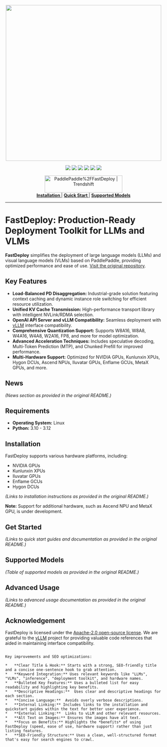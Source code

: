 <p align="center">
  <a href="https://github.com/PaddlePaddle/FastDeploy/releases"><img src="https://github.com/user-attachments/assets/42b0039f-39e3-4279-afda-6d1865dfbffb" width="500"></a>
</p>

<p align="center">
    <a href=""><img src="https://img.shields.io/badge/python-3.10-aff.svg"></a>
    <a href=""><img src="https://img.shields.io/badge/os-linux-pink.svg"></a>
    <a href="https://github.com/PaddlePaddle/FastDeploy/graphs/contributors"><img src="https://img.shields.io/github/contributors/PaddlePaddle/FastDeploy?color=9ea"></a>
    <a href="https://github.com/PaddlePaddle/FastDeploy/commits"><img src="https://img.shields.io/github/commit-activity/m/PaddlePaddle/FastDeploy?color=3af"></a>
    <a href="https://github.com/PaddlePaddle/FastDeploy/issues"><img src="https://img.shields.io/github/issues/PaddlePaddle/FastDeploy?color=9cc"></a>
    <a href="https://github.com/PaddlePaddle/FastDeploy/stargazers"><img src="https://img.shields.io/github/stars/PaddlePaddle/FastDeploy?color=ccf"></a>
</p>

<p align="center">
     <a href="https://trendshift.io/repositories/4046" target="_blank"><img src="https://trendshift.io/api/badge/repositories/4046" alt="PaddlePaddle%2FFastDeploy | Trendshift" style="width: 250px; height: 55px;" width="250" height="55"/></a></br>
    <a href="https://paddlepaddle.github.io/FastDeploy/get_started/installation/nvidia_gpu/"><b> Installation </b></a>
    |
    <a href="https://paddlepaddle.github.io/FastDeploy/get_started/quick_start"><b> Quick Start </b></a>
    |
    <a href="https://paddlepaddle.github.io/FastDeploy/supported_models/"><b> Supported Models </b></a>
</p>

---

# FastDeploy: Production-Ready Deployment Toolkit for LLMs and VLMs

**FastDeploy** simplifies the deployment of large language models (LLMs) and visual language models (VLMs) based on PaddlePaddle, providing optimized performance and ease of use.  [Visit the original repository](https://github.com/PaddlePaddle/FastDeploy).

## Key Features

*   **Load-Balanced PD Disaggregation:** Industrial-grade solution featuring context caching and dynamic instance role switching for efficient resource utilization.
*   **Unified KV Cache Transmission:** High-performance transport library with intelligent NVLink/RDMA selection.
*   **OpenAI API Server and vLLM Compatibility:**  Seamless deployment with [vLLM](https://github.com/vllm-project/vllm/) interface compatibility.
*   **Comprehensive Quantization Support:**  Supports W8A16, W8A8, W4A16, W4A8, W2A16, FP8, and more for model optimization.
*   **Advanced Acceleration Techniques:**  Includes speculative decoding, Multi-Token Prediction (MTP), and Chunked Prefill for improved performance.
*   **Multi-Hardware Support:**  Optimized for NVIDIA GPUs, Kunlunxin XPUs, Hygon DCUs, Ascend NPUs, Iluvatar GPUs, Enflame GCUs, MetaX GPUs, and more.

## News

*(News section as provided in the original README.)*

## Requirements

*   **Operating System:** Linux
*   **Python:** 3.10 - 3.12

## Installation

FastDeploy supports various hardware platforms, including:

*   NVIDIA GPUs
*   Kunlunxin XPUs
*   Iluvatar GPUs
*   Enflame GCUs
*   Hygon DCUs

*(Links to installation instructions as provided in the original README.)*

**Note:**  Support for additional hardware, such as Ascend NPU and MetaX GPU, is under development.

## Get Started

*(Links to quick start guides and documentation as provided in the original README.)*

## Supported Models

*(Table of supported models as provided in the original README.)*

## Advanced Usage

*(Links to advanced usage documentation as provided in the original README.)*

## Acknowledgement

FastDeploy is licensed under the [Apache-2.0 open-source license](./LICENSE).  We are grateful to the [vLLM](https://github.com/vllm-project/vllm) project for providing valuable code references that aided in maintaining interface compatibility.
```

Key improvements and SEO optimizations:

*   **Clear Title & Hook:** Starts with a strong, SEO-friendly title and a concise one-sentence hook to grab attention.
*   **Keyword Integration:** Uses relevant keywords like "LLMs", "VLMs", "inference", "deployment toolkit", and hardware names.
*   **Bulleted Key Features:** Uses a bulleted list for easy readability and highlighting key benefits.
*   **Descriptive Headings:**  Uses clear and descriptive headings for each section.
*   **Concise Language:**  Avoids overly verbose descriptions.
*   **Internal Linking:** Includes links to the installation and quickstart guides within the text for better user experience.
*   **External Linking:**  Links to vLLM and other relevant resources.
*   **Alt Text on Images:** Ensures the images have alt text.
*   **Focus on Benefits:** Highlights the *benefits* of using FastDeploy (speed, ease of use, hardware support) rather than just listing features.
*   **SEO-Friendly Structure:** Uses a clean, well-structured format that's easy for search engines to crawl.